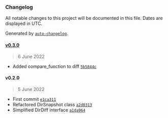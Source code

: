 ### Changelog

All notable changes to this project will be documented in this file. Dates are displayed in UTC.

Generated by [`auto-changelog`](https://github.com/CookPete/auto-changelog).

#### [v0.3.0](https://github.com/RhetTbull/dirsnapshot/compare/v0.2.0...v0.3.0)

> 6 June 2022

- Added compare_function to diff [`5b5844c`](https://github.com/RhetTbull/dirsnapshot/commit/5b5844cd807ffe9f0b82544e394f1d3a102505ac)

#### v0.2.0

> 5 June 2022

- First commit [`e1ca311`](https://github.com/RhetTbull/dirsnapshot/commit/e1ca311039cf5a60c21ea1f4f5c7c2613330afc4)
- Refactored DirSnapshot class [`a2d0313`](https://github.com/RhetTbull/dirsnapshot/commit/a2d0313135652a901cb1ad8bdee6861627f6d265)
- Simplified DirDiff interface [`a1da964`](https://github.com/RhetTbull/dirsnapshot/commit/a1da9646da6d61c68d86ba215da356fffe869fd8)
